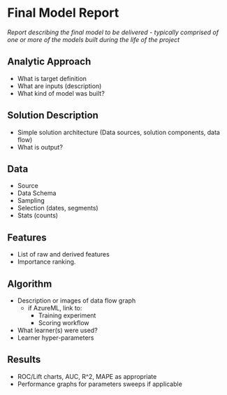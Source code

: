 # Final Model Report
_Report describing the final model to be delivered - typically comprised of one or more of the models built during the life of the project_

## Analytic Approach
* What is target definition
* What are inputs (description)
* What kind of model was built?

## Solution Description
* Simple solution architecture (Data sources, solution components, data flow)
* What is output?

## Data
* Source
* Data Schema
* Sampling
* Selection (dates, segments)
* Stats (counts)

## Features
* List of raw and derived features
* Importance ranking.

## Algorithm
* Description or images of data flow graph
  * if AzureML, link to:
    * Training experiment
    * Scoring workflow
* What learner(s) were used?
* Learner hyper-parameters

## Results
* ROC/Lift charts, AUC, R^2, MAPE as appropriate
* Performance graphs for parameters sweeps if applicable
